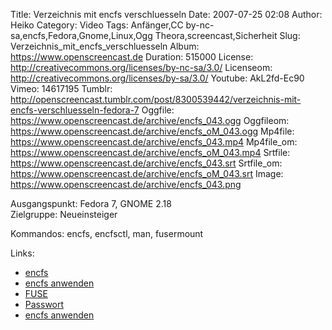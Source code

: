 Title: Verzeichnis mit encfs verschluesseln
Date: 2007-07-25 02:08
Author: Heiko
Category: Video
Tags: Anfänger,CC by-nc-sa,encfs,Fedora,Gnome,Linux,Ogg Theora,screencast,Sicherheit
Slug: Verzeichnis_mit_encfs_verschluesseln
Album: https://www.openscreencast.de
Duration: 515000
License: http://creativecommons.org/licenses/by-nc-sa/3.0/
Licenseom: http://creativecommons.org/licenses/by-sa/3.0/
Youtube: AkL2fd-Ec90
Vimeo: 14617195
Tumblr: http://openscreencast.tumblr.com/post/8300539442/verzeichnis-mit-encfs-verschluesseln-fedora-7
Oggfile: https://www.openscreencast.de/archive/encfs_043.ogg
Oggfileom: https://www.openscreencast.de/archive/encfs_oM_043.ogg
Mp4file: https://www.openscreencast.de/archive/encfs_043.mp4
Mp4file_om: https://www.openscreencast.de/archive/encfs_oM_043.mp4
Srtfile: https://www.openscreencast.de/archive/encfs_043.srt
Srtfile_om: https://www.openscreencast.de/archive/encfs_oM_043.srt
Image: https://www.openscreencast.de/archive/encfs_043.png

Ausgangspunkt: Fedora 7, GNOME 2.18  
Zielgruppe: Neueinsteiger  

Kommandos: encfs, encfsctl, man, fusermount

Links:

  * [encfs](http://arg0.net/wiki/encfs)
  * [encfs anwenden](http://www.fedorablog.de/archives/180-Dateien-verschluesseln-mit-encfs.html)
  * [FUSE](http://de.wikipedia.org/wiki/Filesystem_in_Userspace)
  * [Passwort](http://de.wikipedia.org/wiki/Passwort)
  * [encfs anwenden](http://de.gentoo-wiki.com/Encfs)

